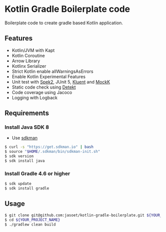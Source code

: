 # Kotlin Gradle Boilerplate code

Boilerplate code to create gradle based Kotlin application.

## Features
- Kotlin/JVM with Kapt
- Kotlin Coroutine
- Arrow Library
- Kotlinx Serializer
- Strict Kotlin enable allWarningsAsErrors 
- Enable Kotlin Experimental Features
- Unit test with [Spek2](http://spekframework.org/), JUnit 5, [Kluent](https://markusamshove.github.io/Kluent/) and [MockK](https://mockk.io/)
- Static code check using [Detekt](https://github.com/arturbosch/detekt) 
- Code coverage using Jacoco 
- Logging with Logback

## Requirements
### Install Java SDK 8
- Use [sdkman](http://sdkman.io/)
```sh
$ curl -s "https://get.sdkman.io" | bash
$ source "$HOME/.sdkman/bin/sdkman-init.sh"
$ sdk version
$ sdk install java
```

### Install Gradle 4.6 or higher
```sh
$ sdk update
$ sdk install gradle
```

## Usage
```sh
$ git clone git@github.com:jasoet/kotlin-gradle-boilerplate.git ${YOUR_PROJECT_NAME}
$ cd ${YOUR_PROJECT_NAME}
$ ./gradlew clean build
```

